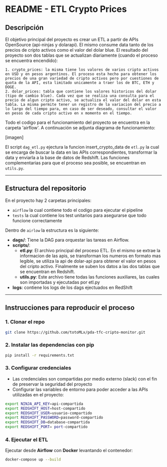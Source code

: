 # README - ETL Crypto Prices


## Descripción

El objetivo principal del proyecto es crear un ETL a partir de APIs OpenSource (api-ninjas y dolarapi). El mismo consume data tanto de los precios de cripto activos como el valor del dolar blue. El resultado del proyecto son dos tablas que se actualizan diariamente (cuando el proceso se encuentra encendido):

    1. crypto_prices: la misma tiene los valores de varios cripto activos en USD y en pesos argentinos. El proceso esta hecho para obtener los precios de una gran variedad de cripto activos pero por cuestiones de quota de la API, esta limitado unicamente a traer los de BTC, ETH y DOGE.
    2. dolar_prices: tabla que contiene los valores historicos del dolar (tipo de cambio blue). Cada vez que se realiza una consulta para el precio de algun cripto activo, se actualiza el valor del dolar en esta tabla. La misma permite tener un registro de la variacion del precio a lo largo del tiempo para, en caso de ser deseado, consultar el valor en pesos de cada cripto activo en x momento en el tiempo.

Todo el codigo para el funcionamiento del proyecto se encuentra en la carpeta 'airflow'.
A continuación se adjunta diagrama de funcionamiento:

[imagen]


El script `dag_etl.py` ejectura la funcion insert_crypto_data de `etl.py` la cual se encarga de buscar la data en las APIs correspondientes, transformar la data y enviarla a la base de datos de Redshift. Las funciones complementarias para que el proceso sea posible, se encuentran en `utils.py`.


---

## Estructura del repositorio

En el proyecto hay 2 carpetas principales:
- `airflow` la cual contiene todo el codigo para ejecutar el pipeline
- `tests` la cual contiene los test unitarios para asegurarse que todo funcione correctamente

Dentro de `airlow` la estructura es la siguiente:

- **dags/**: Tiene la DAG para orquestar las tareas en Airflow.
- **scripts/**:
  - **etl.py**: El archivo principal del proceso ETL. En el mismo se extrae la informacion de las apis, se transforman los numeros en formato mas legible, se utiliza la api de dolar-api para obtener el valor en pesos del cripto activo. Finalmente se suben los datos a las dos tablas que se encuentran en Redshift.
  - **utils.py**: Este archivo tiene todas las funciones auxiliares, las cuales son importadas y ejecutadas por etl.py
- **logs**: contiene los logs de los dags ejectuados en RedShift
---


## Instrucciones para reproducir el proceso

### 1. Clonar el repo

```bash
git clone https://github.com/totoMLx/pda-tfc-cripto-monitor.git
```

### 2. Instalar las dependencias con pip

```bash
pip install -r requirements.txt
```

### 3. Configurar credenciales

- Las credenciales son compartidas por medio externo (slack) con el fin de preservar la seguridad del proyecto
- Configurar las variables de entorno para poder acceder a las APIs utilizadas en el proyecto:

```bash
export NINJA_API_KEY=api-compartida
export REDSHIFT_HOST=host-compartido
export REDSHIFT_USER=usuario-compartido
export REDSHIFT_PASSWORD=password-compartido
export REDSHIFT_DB=database-compartida
export REDSHIFT_PORT= port-compartido
```

### 4. Ejecutar el ETL

Ejecutar desde **Airflow** con **Docker** levantando el contenedor:

```bash
docker-compose up --build
```